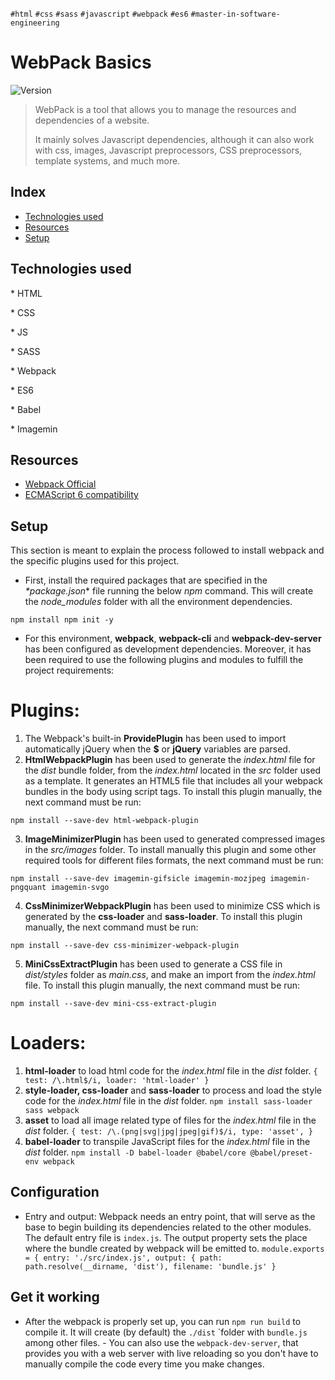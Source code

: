 `#html` `#css` `#sass` `#javascript` `#webpack` `#es6` `#master-in-software-engineering`

# WebPack Basics <!-- omit in toc -->

<p>
  <img alt="Version" src="https://img.shields.io/badge/version-1.0-blue.svg?cacheSeconds=2592000" />
</p>

> WebPack is a tool that allows you to manage the resources and dependencies of a website.
>
> It mainly solves Javascript dependencies, although it can also work with css, images, Javascript preprocessors, CSS preprocessors, template systems, and much more.

## Index <!-- omit in toc -->

- [Technologies used](#technologies-used)
- [Resources](#resources)
- [Setup](#Setup)

## Technologies used

\* HTML

\* CSS

\* JS

\* SASS

\* Webpack

\* ES6

\* Babel

\* Imagemin

## Resources

- [Webpack Official](https://webpack.js.org/)
- [ECMAScript 6 compatibility](https://kangax.github.io/compat-table/es6/)

## Setup

This section is meant to explain the process followed to install webpack and the specific plugins used for this project.
 - First, install the required packages that are specified in the _*package.json_* file running the below _*npm*_ command. This will create the _node_modules_ folder with all the environment dependencies.
 
 ```` npm install npm init -y ````
 
 - For this environment, __webpack__, __webpack-cli__ and __webpack-dev-server__ has been configured as development dependencies. Moreover, it has been required to use the following plugins and modules to fulfill the project requirements: 
 
 # Plugins:
 
 1. The Webpack's built-in **ProvidePlugin** has been used to import automatically jQuery when the __$__ or __jQuery__ variables are parsed.
 2. **HtmlWebpackPlugin** has been used to generate the _index.html_ file for the _dist_ bundle folder, from the _index.html_ located in the _src_ folder used as a template. It generates an HTML5 file that includes all your webpack bundles in the body using script tags. To install this plugin manually, the next command must be run:

```` npm install --save-dev html-webpack-plugin ````

 3. **ImageMinimizerPlugin** has been used to generated compressed images in the _src/images_ folder. To install manually this plugin  and some other required tools for different files formats, the next command must be run:
 
 ```` npm install --save-dev imagemin-gifsicle imagemin-mozjpeg imagemin-pngquant imagemin-svgo ````
 
 4. **CssMinimizerWebpackPlugin** has been used to minimize CSS which is generated by the **css-loader** and **sass-loader**. To install this plugin manually, the next command must be run:

```` npm install --save-dev css-minimizer-webpack-plugin ````

5. **MiniCssExtractPlugin** has been used to generate a CSS file in _dist/styles_ folder as _main.css_, and make an import from the _index.html_ file. To install this plugin manually, the next command must be run:

```` npm install --save-dev mini-css-extract-plugin ````

 # Loaders:
 
 1. **html-loader** to load html code for the _index.html_ file in the _dist_ folder. 
 ```` { test: /\.html$/i, loader: 'html-loader' } ````
 1. **style-loader, css-loader** and **sass-loader** to process and load the style code for the _index.html_ file in the _dist_ folder. 
 ```` npm install sass-loader sass webpack ````
 2. **asset** to load all image related type of files for the _index.html_ file in the _dist_ folder.
 ```` { test: /\.(png|svg|jpg|jpeg|gif)$/i, type: 'asset', } ````
 3. **babel-loader** to transpile JavaScript files for the _index.html_ file in the _dist_ folder.
 ```` npm install -D babel-loader @babel/core @babel/preset-env webpack ````


 ## Configuration
 - Entry and output:  Webpack needs an entry point, that will serve as the base to begin building its dependencies related to the other modules. The default entry file is ````index.js````.  The output property sets the place where the bundle created by webpack will be emitted to.
 ```` module.exports = { entry: './src/index.js', output: { path: path.resolve(__dirname, 'dist'), filename: 'bundle.js' } ````
 ## Get it working
 - After the webpack is properly set up, you can run ````npm run build```` to compile it. It will create (by default) the ````./dist```` `folder with ````bundle.js```` among other files. - You can also use the ````webpack-dev-server````, that provides you with a web server with live reloading so you don't have to manually compile the code every time you make changes.
